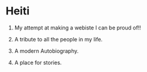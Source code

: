 # Heiti
1) My attempt at making a webiste I can be proud of!!

2) A tribute to all the people in my life.

3) A modern Autobiography.

4) A place for stories.

